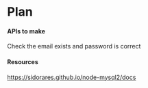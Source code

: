 # Plan

#### APIs to make

Check the email exists and password is correct



#### Resources

https://sidorares.github.io/node-mysql2/docs
